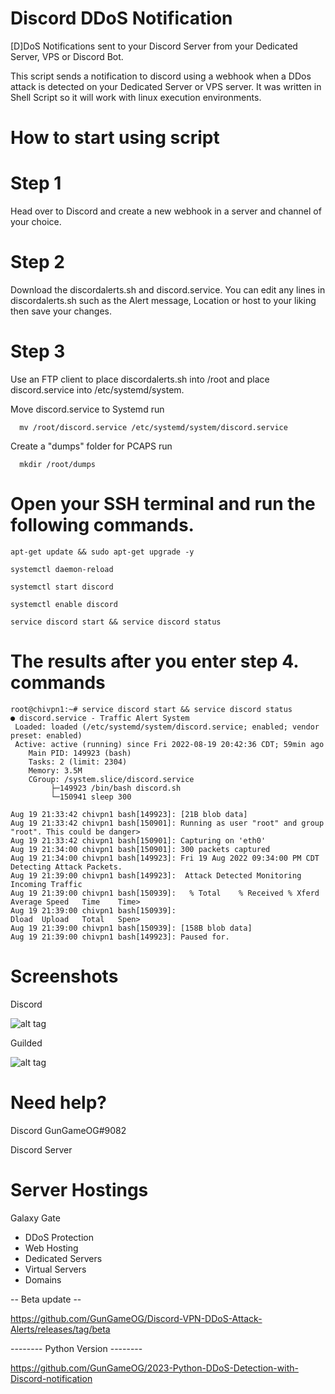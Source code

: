 # Discord DDoS Notification

[D]DoS Notifications sent to your Discord Server from your Dedicated Server, VPS or Discord Bot.

This script sends a notification to discord using a webhook when a DDos attack is detected on your Dedicated Server or VPS server. It was written in Shell Script so it will work with linux execution environments.

# How to start using script

# Step 1

Head over to Discord and create a new webhook in a server and channel of your choice.

# Step 2 

Download the discordalerts.sh and discord.service. You can edit any lines in discordalerts.sh such as the Alert message, Location or host to your liking then save your changes.

# Step 3 

Use an FTP client to place discordalerts.sh into /root and place discord.service into /etc/systemd/system.


   Move discord.service to Systemd run 
      
      mv /root/discord.service /etc/systemd/system/discord.service
 
   Create a "dumps" folder for PCAPS run 
      
      mkdir /root/dumps

# Open your SSH terminal and run the following commands. 

    apt-get update && sudo apt-get upgrade -y

    systemctl daemon-reload
  
    systemctl start discord
 
    systemctl enable discord

    service discord start && service discord status
  
# The results after you enter step 4. commands

    root@chivpn1:~# service discord start && service discord status
    ● discord.service - Traffic Alert System
     Loaded: loaded (/etc/systemd/system/discord.service; enabled; vendor preset: enabled)
     Active: active (running) since Fri 2022-08-19 20:42:36 CDT; 59min ago
        Main PID: 149923 (bash)
        Tasks: 2 (limit: 2304)
        Memory: 3.5M
        CGroup: /system.slice/discord.service
             ├─149923 /bin/bash discord.sh
             └─150941 sleep 300

    Aug 19 21:33:42 chivpn1 bash[149923]: [21B blob data]
    Aug 19 21:33:42 chivpn1 bash[150901]: Running as user "root" and group "root". This could be danger>
    Aug 19 21:33:42 chivpn1 bash[150901]: Capturing on 'eth0'
    Aug 19 21:34:00 chivpn1 bash[150901]: 300 packets captured
    Aug 19 21:34:00 chivpn1 bash[149923]: Fri 19 Aug 2022 09:34:00 PM CDT Detecting Attack Packets.
    Aug 19 21:39:00 chivpn1 bash[149923]:  Attack Detected Monitoring Incoming Traffic
    Aug 19 21:39:00 chivpn1 bash[150939]:   % Total    % Received % Xferd  Average Speed   Time    Time>
    Aug 19 21:39:00 chivpn1 bash[150939]:                                  Dload  Upload   Total   Spen>
    Aug 19 21:39:00 chivpn1 bash[150939]: [158B blob data]
    Aug 19 21:39:00 chivpn1 bash[149923]: Paused for.
    
# Screenshots

Discord

![alt tag](https://github.com/GunGameOG/Discord-VPN-DDoS-Attack-Alerts/blob/master/AlertPrevDiscord.PNG "Discord")

Guilded

![alt tag](https://github.com/GunGameOG/Discord-VPN-DDoS-Attack-Alerts/blob/master/AlertPrevGuilded.PNG "Guilded")

# Need help?

Discord GunGameOG#9082

Discord Server 

# Server Hostings

Galaxy Gate

 - DDoS Protection
 - Web Hosting
 - Dedicated Servers
 - Virtual Servers
 - Domains

-- Beta update --

https://github.com/GunGameOG/Discord-VPN-DDoS-Attack-Alerts/releases/tag/beta

-------- Python Version --------

https://github.com/GunGameOG/2023-Python-DDoS-Detection-with-Discord-notification
